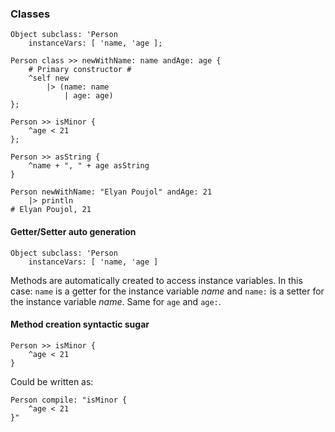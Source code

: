 ### Classes
```
Object subclass: 'Person
    instanceVars: [ 'name, 'age ];

Person class >> newWithName: name andAge: age {
    # Primary constructor #
    ^self new
        |> (name: name
            | age: age)
};

Person >> isMinor {
    ^age < 21
};

Person >> asString {
    ^name + ", " + age asString
}
```
```
Person newWithName: "Elyan Poujol" andAge: 21
    |> println
# Elyan Poujol, 21
```

#### Getter/Setter auto generation
```
Object subclass: 'Person
    instanceVars: [ 'name, 'age ]
```
Methods are automatically created to access instance variables. In this case: ```name``` is a getter for the instance variable *name* and ```name:``` is a setter for the instance variable *name*. Same for ```age``` and ```age:```.

#### Method creation syntactic sugar
```
Person >> isMinor {
    ^age < 21
}
```
Could be written as:
```
Person compile: "isMinor {
    ^age < 21
}"
```
